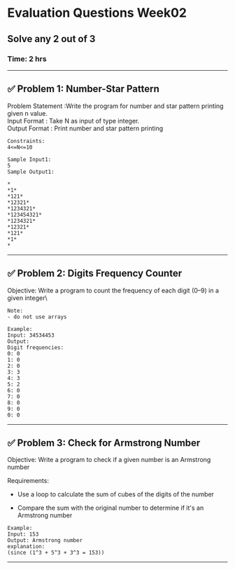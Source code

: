 # **Evaluation Questions Week02**
## Solve any 2 out of 3 
### Time: 2 hrs

---

## ✅ **Problem 1:  Number-Star Pattern**

Problem Statement :Write the program for number and star pattern printing given n value.  \
Input  Format  : Take N as input of type integer.  
Output Format  : Print  number and star pattern printing
```
Constraints:
4<=N<=10

Sample Input1:
5
Sample Output1:

*
*1*
*121*
*12321*
*1234321*
*123454321*
*1234321*
*12321*
*121*
*1*
*
```
---


## ✅ **Problem 2: Digits Frequency Counter**

Objective: Write a program to count the frequency of each digit (0–9) in a given integer\  
```
Note:
- do not use arrays
```  
```
Example:  
Input: 34534453  
Output:  
Digit frequencies:  
0: 0  
1: 0  
2: 0  
3: 3  
4: 3
5: 2
6: 0
7: 0
8: 0
9: 0
0: 0  
````
---

## ✅ **Problem 3: Check for Armstrong Number**

Objective: Write a program to check if a given number is an Armstrong number  

Requirements:

- Use a loop to calculate the sum of cubes of the digits of the number

- Compare the sum with the original number to determine if it's an Armstrong number
 
```
Example:  
Input: 153  
Output: Armstrong number 
explanation: 
(since (1^3 + 5^3 + 3^3 = 153))
```

---

